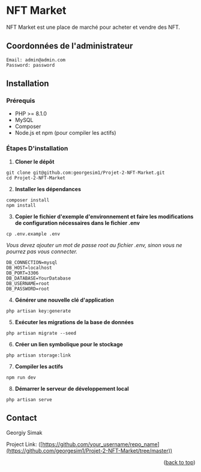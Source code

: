 # NFT Market

NFT Market est une place de marché pour acheter et vendre des NFT.

## Coordonnées de l'administrateur
```
Email: admin@admin.com
Password: password
```

## Installation

### Prérequis

- PHP >= 8.1.0
- MySQL 
- Composer
- Node.js et npm (pour compiler les actifs)

### Étapes D'installation

1. **Cloner le dépôt**
```
git clone git@github.com:georgesim1/Projet-2-NFT-Market.git
cd Projet-2-NFT-Market
```
   
2. **Installer les dépendances**
 ```
composer install
npm install
 ```

3. **Copier le fichier d'exemple d'environnement et faire les modifications de configuration nécessaires dans le fichier .env**
 ```
cp .env.example .env
 ```
*Vous devez ajouter un mot de passe root au fichier .env, sinon vous ne pourrez pas vous connecter.*
 ```
DB_CONNECTION=mysql
DB_HOST=localhost
DB_PORT=3306
DB_DATABASE=YourDatabase
DB_USERNAME=root
DB_PASSWORD=root
 ```

4. **Générer une nouvelle clé d'application**
 ```
php artisan key:generate
 ```
5. **Exécuter les migrations de la base de données**
 ```
php artisan migrate --seed
 ```
6. **Créer un lien symbolique pour le stockage**
 ```
php artisan storage:link
 ```
7. **Compiler les actifs**
 ```
npm run dev
 ```
8. **Démarrer le serveur de développement local**
 ```
php artisan serve
 ```
<!-- CONTACT -->
## Contact

Georgiy Simak

Project Link: ([https://github.com/your_username/repo_name](https://github.com/georgesim1/Projet-2-NFT-Market/tree/master))

<p align="right">(<a href="#readme-top">back to top</a>)</p>
